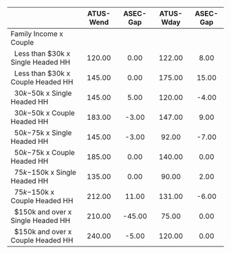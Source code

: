
|                      |    ATUS-Wend |     ASEC-Gap |    ATUS-Wday |     ASEC-Gap |
| -------------------- | :----------: | :----------: | :----------: | :----------: |
| Family Income x Couple |              |              |              |              |
| &nbsp;&nbsp;Less than $30k x Single Headed HH |       120.00 |         0.00 |       122.00 |         8.00 |
| &nbsp;&nbsp;Less than $30k x Couple Headed HH |       145.00 |         0.00 |       175.00 |        15.00 |
| &nbsp;&nbsp;$30k-$50k x Single Headed HH |       145.00 |         5.00 |       120.00 |        -4.00 |
| &nbsp;&nbsp;$30k-$50k x Couple Headed HH |       183.00 |        -3.00 |       147.00 |         9.00 |
| &nbsp;&nbsp;$50k-$75k x Single Headed HH |       145.00 |        -3.00 |        92.00 |        -7.00 |
| &nbsp;&nbsp;$50k-$75k x Couple Headed HH |       185.00 |         0.00 |       140.00 |         0.00 |
| &nbsp;&nbsp;$75k-$150k x Single Headed HH |       135.00 |         0.00 |        90.00 |         2.00 |
| &nbsp;&nbsp;$75k-$150k x Couple Headed HH |       212.00 |        11.00 |       131.00 |        -6.00 |
| &nbsp;&nbsp;$150k and over x Single Headed HH |       210.00 |       -45.00 |        75.00 |         0.00 |
| &nbsp;&nbsp;$150k and over x Couple Headed HH |       240.00 |        -5.00 |       120.00 |         0.00 |

